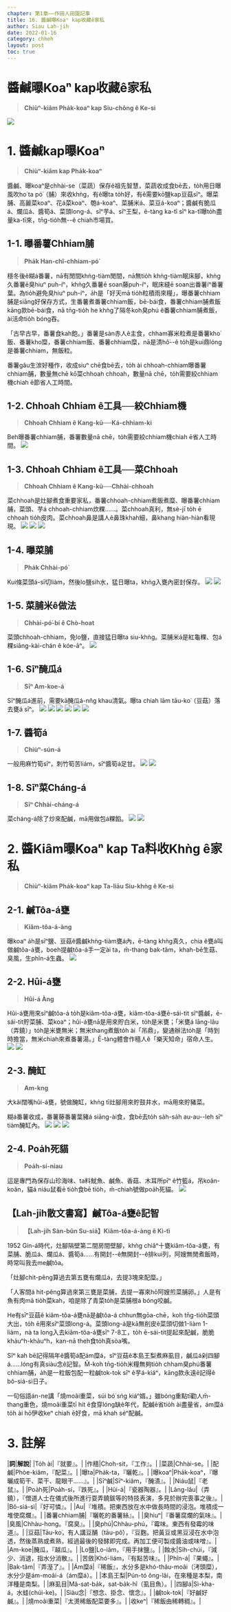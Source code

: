 ```yaml
---
chapter: 第1章——作田人田園記事
title: 16. 醬鹹曝Koaⁿ kap收藏ê家私
author: Siau Lah-jih
date: 2022-01-16
category: chheh
layout: post
toc: true
---
```


# 醬鹹曝Koaⁿ kap收藏ê家私
> **Chiùⁿ-kiâm Pha̍k-koaⁿ kap Siu-chông ê Ke-si**

![](../too5/05/5-25-1.甕仔.jpg)

# 1. 醬鹹kap曝Koaⁿ
> **Chiùⁿ-kiâm kap Pha̍k-koaⁿ**

醬鹹、曝koaⁿ是chhài-se（菜蔬）保存ê祖先智慧，菜蔬收成食bē去，to̍h用日曝風吹ho͘ ta pó͘（脯）來收khǹg，有ê曝ta to̍h好，有ê需要kō͘鹽kap豆菇sīⁿ。曝菜脯、高麗菜koaⁿ、花á菜koaⁿ、匏á-koaⁿ、菜脯米á、菜豆á-koaⁿ；醬鹹有脆瓜á、爛瓜á、醬筍á、菜頭long-á、sīⁿ芋á、sīⁿ王梨，ē-tàng ka-tī sīⁿ ka-tī曝to̍h盡量ka-tī來，tn̄g-tio̍h無--ê chiah市場買。

## 1-1. 曝番薯Chhiam脯
> **Pha̍k Han-chî-chhiam-pó͘**

穩冬後ê糊á番薯，nā有閒間khǹg-tiàm閒間，nā無tio̍h khǹg-tiàm眠床腳，khǹg久番薯ē臭hiuⁿ puh-íⁿ，khǹg久番薯ē soan藤puh-íⁿ，眠床縫ē soan出番薯íⁿ番薯葉。為tio̍h避免臭hiuⁿ puh-íⁿ，a̍h是「好天mā tio̍h粒積雨來糧」，曝番薯chhiam脯是siāng好保存方式，生番薯煮番薯chhiam飯，bē-bái食，番薯chhiam脯煮飯kāng款bē-bái食，nā tn̄g-tio̍h he khǹg了隔冬koh臭phú ê番薯chhiam脯煮飯，ài活命tio̍h bóng吞。

「古早古早，番薯食kah飽。」番薯是sàn赤人ê主食，chham寡米粒煮是番薯kho͘飯、番薯kho͘糜，番薯chhiam飯、番薯chhiam糜，nā是清hô͘--ê to̍h是kui鼎lóng是番薯chhiam，無飯粒。

番薯gâu生湠好種作，收成siuⁿ chē食bē去，to̍h ài chhoah-chhiam曝番薯chhiam脯，數量無chē kō͘菜chhoah chhoah，數量nā chē，to̍h需要絞chhiam機chiah ē節省人工時間。

## 1-2. Chhoah Chhiam ê工具──絞Chhiam機
>**Chhoah Chhiam ê Kang-kū──Ká-chhiam-ki**

Beh曝番薯chhiam脯，番薯數量nā chē，to̍h需要絞chhiam機chiah ē省人工時間。
![](../too5/05/5-18-1.番薯簽機.jpg)

## 1-3. Chhoah Chhiam ê工具──菜Chhoah
>**Chhoah Chhiam ê Kang-kū──Chhài-chhoah**

菜chhoah是灶腳煮食重要家私，番薯chhoah-chhiam煮飯煮糜、曝番薯chhiam脯，菜頭、芋á chhoah-chhiam炊粿……。菜chhoah真利，無sè-jī to̍h ē chhoah tio̍h皮肉。菜chhoah鼻是講人ê鼻珠khah細，鼻khang hiàn-hiàn看現現。
![](../too5/05/5-19-1.菜剉.jpg)
![](../too5/05/5-19-2.菜剉.jpg)
![](../too5/05/5-19-3.菜剉.jpg)

## 1-4. 曝菜脯
> **Pha̍k Chhài-pó͘**

Kui條菜頭á-sī切liàm，然後lo鹽si̍h水，猛日曝ta，khǹg入甕內密封保存。
![](../too5/05/5-22-1.菜脯條.jpg)
![](../too5/05/5-22-3.老菜脯.jpg)

## 1-5. 菜脯米ê做法
> **Chhài-pó͘-bí ê Chò-hoat**

菜頭chhoah-chhiam，免lo鹽，直接猛日曝ta siu-khǹg。菜脯米á是紅龜粿、包á粿siāng-kài-chán ê kóe-āⁿ。
![](../too5/05/5-22-2.菜脯米仔.jpg)

## 1-6. Sīⁿ醃瓜á
> **Sīⁿ Am-koe-á**

Sīⁿ醃瓜á進前，需要kā醃瓜á-nn̂g khau清氣。曝ta chiah lām tāu-ko͘（豆菇）落去甕á sīⁿ。
![](../too5/05/5-21-1.醃瓜仔.jpg)
![](../too5/05/5-21-2.醃瓜仔.jpg)
![](../too5/05/5-21-3.醃瓜仔.jpg)
![](../too5/05/5-21-4.豆菇.jpg)
![](../too5/05/5-21-5.醃瓜仔.jpg)
![](../too5/05/5-21-6.醃瓜仔.jpg)

## 1-7. 醬筍á
> **Chiùⁿ-sún-á**

一般用麻竹筍sīⁿ，刺竹筍苦liám，sīⁿ醬筍á足甘。
![](../too5/05/5-23-1.醬筍仔.jpg)
![](../too5/05/5-23-2.醬筍仔.jpg)

## 1-8. Sīⁿ菜Cháng-á
> **Sīⁿ Chhài-cháng-á**

菜cháng-á除了炒來配鹹，mā用做包á粿餡。
![](../too5/05/5-24-1.菜總仔.jpg)
![](../too5/05/5-24-2.菜總仔.jpg)

# 2. 醬Kiâm曝Koaⁿ kap Ta料收Khǹg ê家私
> **Chiùⁿ-kiâm Pha̍k-koaⁿ kap Ta-liāu Siu-khǹg ê Ke-si**

## 2-1. 鹹Tôa-á甕
> **Kiâm-tôa-á-àng**

曝koaⁿ a̍h是sīⁿ鹽、豆菇ê醬鹹khǹg-tiàm甕á內，ē-tàng khǹg真久，chia ê甕á叫做鹹tôa-á甕，boeh提鹹tôa-á手一定ài ta，m̄-thang bak-tâm，khah-bē生菇、臭風，生phîn-á生蟲。
![](../too5/05/5-25-1.甕仔.jpg)

## 2-2. Hûi-á甕
> **Hûi-á Àng**

Hûi-á甕用來sīⁿ鹹tôa-á to̍h是kiâm-tôa-á甕，kiâm-tôa-á甕ē-sái-tit sīⁿ醬鹹，ē-sái-tit貯菜脯、菜koaⁿ；hûi-á甕nā是用來貯白米，to̍h是米甕；「米甕á lāng-lâu（弄鐃）」to̍h是米甕無米；無米thang煮飯to̍h ài「吊鼎」，變通辦法to̍h是「時到時擔當，無米chiah來煮番薯湯。」Ē-tàng體會作穡人ê「樂天知命」宿命人生。
![](../too5/05/5-11-1.甕仔.jpg)
![](../too5/05/5-11-2.甕仔.jpg)

## 2-3. 醃缸
> **Am-kng**

大kâi闊嘴hûi-á甕，號做醃缸，khǹg tī灶腳用來貯鼓井水，mā用來貯豬菜。

糊á番薯收成，番薯藤番薯葉豬á siāng-ài食，食bē去to̍h sa̍h-sa̍h au-au--leh sīⁿ tiàm醃缸內。
![](../too5/05/5-26-1.醃缸舂臼.jpg)
![](../too5/05/5-26-2.醃缸.jpg)
![](../too5/05/5-26-3.醃缸.jpg)

## 2-4. Poa̍h死貓
> **Poa̍h-sí-niau**

這是專門為保存山珍海味、ta料魷魚、鹹魚、香菇、木耳所pīⁿ ê竹籃á，吊koân-koân，貓á niáu鼠看ē tio̍h食bē tio̍h，m̄-chiah號做poa̍h死貓。
![](../too5/05/5-10-1.跋死貓.jpg)

## 【Lah-jih散文書寫】鹹Tôa-á甕ê記智
> **【Lah-jih Sàn-bûn Su-siá】Kiâm-tôa-á-àng ê Kì-tì**

1952 Gín-á時代，灶腳隔壁第二間房間壁腳，khǹg chiâⁿ十甕kiâm-tôa-á甕，有菜脯、脆瓜á、爛瓜á、醬筍á……有開封--ê無開封--ê排kui列，阿嫂無閒煮飯時，時常叫我去me鹹tôa。

「灶腳chit-pêng算過去第五甕有爛瓜á，去提3塊來配糜。」

「人客間á hit-pêng算過來第三甕是菜脯，去提一寡來hō͘阿嫂煎菜脯卵。」人是有魚有肉mā tio̍h菜kah，咱是除了青菜to̍h是菜脯根á bóng咬鹹。

He有sīⁿ豆菇ê kiâm-tôa-á甕nā是鹹tôa-á chhun無gōa-chē，koh tn̄g-tio̍h菜頭大出，to̍h ē用來sīⁿ菜頭long-á。菜頭long-á是kā無削皮ê菜頭切做1-liàm 1-liàm，nà ta long入去kiâm-tôa-á甕sīⁿ 7-8工，to̍h ē-sái-tit提起來配鹹，脆脆kha̍uⁿh-kha̍uⁿh，kan-nā theh食to̍h真sòa嘴。

Sīⁿ kah bē記得隔年ê醬筍á配ám糜á，sīⁿ豆菇ê本島王梨煮麻虱目，鹹瓜á剁四腳á……lóng有真siàu念ê記智。M̄-koh tn̄g-tio̍h米糧無夠tio̍h chham臭phú番薯chhiam脯，a̍h是一粒飯包配一粒鹹tok-tok sīⁿ ê芋á-kiáⁿ，kāng款永遠ē記得ê bô-siá-sì日子。

一句俗語án-ne講「燒moâi重菜，súi bó͘ sńg kiáⁿ婿。」雖bóng重點tī勸人m̄-thang重色，燒moâi重菜tī hit ê食穿lóng缺ê年代，配鹹ē省tio̍h ài盡量省，ám糜á to̍h ài hō͘伊收keⁿ chiah ē好食，mā khah séⁿ配鹹。

# 3. 註解

|**詞**|**解說**|
 |To̍h ài|『就要』。|
 |作穡|Choh-sit，『工作』。|
 |菜蔬|Chhài-se。|
 |配鹹|Phòe-kiâm，『配菜』。|
 |曝ta|Pha̍k-ta，『曬乾』。|
 |曝koaⁿ|Pha̍k-koaⁿ，『曝曬成筍干、菜干、龍眼干……』。|
 |Sīⁿ鹹|Sīⁿ-kiâm，『醃漬』。|
 |Niáu鼠|『老鼠』。|
 |Poa̍h死|Poa̍h-sí，『跌死』。|
 |Hûi-á|『瓷器陶器』。|
 |Lāng-lâu|（弄鐃），『僧道人士在儀式後所進行耍弄鐃鈸等的特技表演，多見於辦完喪事之後』。|
 |Bô-siá-sì|『好可憐』。|
  |Au|『堆積。把東西放在水中做長時間的浸泡。堆積成一堆使腐爛』。|
 |番薯chhiam脯|『曬乾的番薯絲』。|
 |臭hiuⁿ|『番薯腐爛的氣味』。|
 |臭風|Chhàu-hong。『腐臭』。|
 |臭phú|Chhàu-phú，『霉味。東西有發霉的味道』。|
 |豆菇|Tāu-ko͘，有人講豆酺（tāu-pô͘），『豆麴。把黃豆或黑豆浸在水中泡透，然後蒸熟或煮熟，經過最後的發酵即完成。再加工便可製成醬油或味噌』。|
 |Am-koe|醃瓜，『越瓜』。|
 |Lo鹽|Lo-iâm，『用手抹鹽』。|
 |蝕水|Si̍h-chúi，『減少、消退，指水分消散』。|
 |苦斂|Khó͘-liám，『有點苦味』。|
 |Phîn-á|『果蠅』。|
 |Bak-tâm|『弄溼了』。|
 |Ám糜á|『稀飯』，水分多是khó-thâu-moâi（洘頭糜），水分少是ám-moâi-á（ám糜á）。|
 |本島王梨|Pún-tó ông-lâi，在來種是本梨，南洋種是南梨。|
 |麻虱目|Mâ-sat-ba̍k，sat-ba̍k-hî（虱目魚）。|
 |四腳á|Sì-kha-á，水蛙(chúi-ke)。|
 |Siàu念|『想念、掛念、懷念』。|
 |鹹tok-tok|『好鹹好鹹』。|
 |燒moâi重菜|『太燙稀飯配菜要多』。|
 |收keⁿ|『稀飯由稀轉稠』。|
